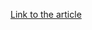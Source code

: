 [Link to the article](https://www.proofpoint.com/us/threat-insight/post/leaked-ammyy-admin-source-code-turned-malware)
